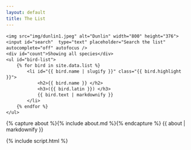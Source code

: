 ```yaml
---
layout: default
title: The List
---
```

<section id="list" class="list page">

    <img src="img/dunlin1.jpeg" alt="Dunlin" width="800" height="376">
    <input id="search"  type="text" placeholder="Search the list" autocomplete="off" autofocus />
    <div id="count">Showing all species</div>
    <ul id="bird-list">
        {% for bird in site.data.list %}
            <li id="{{ bird.name | slugify }}" class="{{ bird.highlight }}">
                <h2>{{ bird.name }} </h2>
                <h3>({{ bird.latin }}) </h3>
                {{ bird.text | markdownify }}
            </li>
        {% endfor %}
    </ul>

</section>

<section id="about" class="about page">
    {% capture about %}{% include about.md %}{% endcapture %}
    {{ about | markdownify }}
</section>


{% include script.html %}
